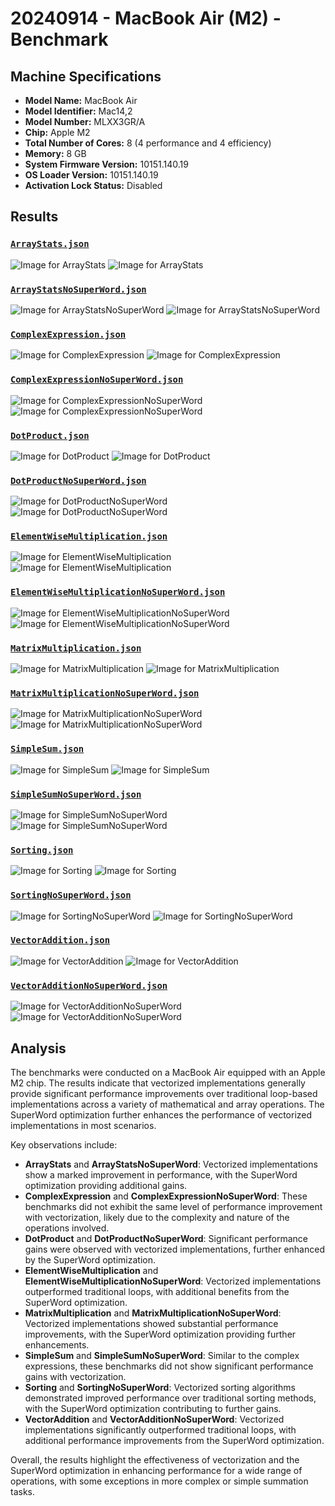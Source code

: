 # 20240914 - MacBook Air (M2) - Benchmark

## Machine Specifications

- **Model Name:** MacBook Air
- **Model Identifier:** Mac14,2
- **Model Number:** MLXX3GR/A
- **Chip:** Apple M2
- **Total Number of Cores:** 8 (4 performance and 4 efficiency)
- **Memory:** 8 GB
- **System Firmware Version:** 10151.140.19
- **OS Loader Version:** 10151.140.19
- **Activation Lock Status:** Disabled

## Results

### [`ArrayStats.json`](/ArrayStats.json)

![Image for ArrayStats](ArrayStats01.png)
![Image for ArrayStats](ArrayStats02.png)

### [`ArrayStatsNoSuperWord.json`](/ArrayStatsNoSuperWord.json)

![Image for ArrayStatsNoSuperWord](ArrayStatsNoSuperWord01.png)
![Image for ArrayStatsNoSuperWord](ArrayStatsNoSuperWord02.png)

### [`ComplexExpression.json`](/ComplexExpression.json)

![Image for ComplexExpression](ComplexExpression01.png)
![Image for ComplexExpression](ComplexExpression02.png)

### [`ComplexExpressionNoSuperWord.json`](/ComplexExpressionNoSuperWord.json)

![Image for ComplexExpressionNoSuperWord](ComplexExpressionNoSuperWord01.png)
![Image for ComplexExpressionNoSuperWord](ComplexExpressionNoSuperWord02.png)

### [`DotProduct.json`](/DotProduct.json)

![Image for DotProduct](DotProduct01.png)
![Image for DotProduct](DotProduct02.png)

### [`DotProductNoSuperWord.json`](/DotProductNoSuperWord.json)

![Image for DotProductNoSuperWord](DotProductNoSuperWord01.png)
![Image for DotProductNoSuperWord](DotProductNoSuperWord02.png)

### [`ElementWiseMultiplication.json`](/ElementWiseMultiplication.json)

![Image for ElementWiseMultiplication](ElementWiseMultiplication01.png)
![Image for ElementWiseMultiplication](ElementWiseMultiplication02.png)

### [`ElementWiseMultiplicationNoSuperWord.json`](/ElementWiseMultiplicationNoSuperWord.json)

![Image for ElementWiseMultiplicationNoSuperWord](ElementWiseMultiplicationNoSuperWord01.png)
![Image for ElementWiseMultiplicationNoSuperWord](ElementWiseMultiplicationNoSuperWord02.png)

### [`MatrixMultiplication.json`](/MatrixMultiplication.json)

![Image for MatrixMultiplication](MatrixMultiplication01.png)
![Image for MatrixMultiplication](MatrixMultiplication02.png)

### [`MatrixMultiplicationNoSuperWord.json`](/MatrixMultiplicationNoSuperWord.json)

![Image for MatrixMultiplicationNoSuperWord](MatrixMultiplicationNoSuperWord01.png)
![Image for MatrixMultiplicationNoSuperWord](MatrixMultiplicationNoSuperWord02.png)

### [`SimpleSum.json`](/SimpleSum.json)

![Image for SimpleSum](SimpleSum01.png)
![Image for SimpleSum](SimpleSum02.png)

### [`SimpleSumNoSuperWord.json`](/SimpleSumNoSuperWord.json)

![Image for SimpleSumNoSuperWord](SimpleSumNoSuperWord01.png)
![Image for SimpleSumNoSuperWord](SimpleSumNoSuperWord02.png)

### [`Sorting.json`](/Sorting.json)

![Image for Sorting](Sorting01.png)
![Image for Sorting](Sorting02.png)

### [`SortingNoSuperWord.json`](/SortingNoSuperWord.json)

![Image for SortingNoSuperWord](SortingNoSuperWord01.png)
![Image for SortingNoSuperWord](SortingNoSuperWord02.png)

### [`VectorAddition.json`](/VectorAddition.json)

![Image for VectorAddition](VectorAddition01.png)
![Image for VectorAddition](VectorAddition02.png)

### [`VectorAdditionNoSuperWord.json`](/VectorAdditionNoSuperWord.json)

![Image for VectorAdditionNoSuperWord](VectorAdditionNoSuperWord01.png)
![Image for VectorAdditionNoSuperWord](VectorAdditionNoSuperWord02.png)

## Analysis

The benchmarks were conducted on a MacBook Air equipped with an Apple M2 chip. The results indicate that vectorized implementations generally provide significant performance improvements over traditional loop-based implementations across a variety of mathematical and array operations. The SuperWord optimization further enhances the performance of vectorized implementations in most scenarios.

Key observations include:

- **ArrayStats** and **ArrayStatsNoSuperWord**: Vectorized implementations show a marked improvement in performance, with the SuperWord optimization providing additional gains.
- **ComplexExpression** and **ComplexExpressionNoSuperWord**: These benchmarks did not exhibit the same level of performance improvement with vectorization, likely due to the complexity and nature of the operations involved.
- **DotProduct** and **DotProductNoSuperWord**: Significant performance gains were observed with vectorized implementations, further enhanced by the SuperWord optimization.
- **ElementWiseMultiplication** and **ElementWiseMultiplicationNoSuperWord**: Vectorized implementations outperformed traditional loops, with additional benefits from the SuperWord optimization.
- **MatrixMultiplication** and **MatrixMultiplicationNoSuperWord**: Vectorized implementations showed substantial performance improvements, with the SuperWord optimization providing further enhancements.
- **SimpleSum** and **SimpleSumNoSuperWord**: Similar to the complex expressions, these benchmarks did not show significant performance gains with vectorization.
- **Sorting** and **SortingNoSuperWord**: Vectorized sorting algorithms demonstrated improved performance over traditional sorting methods, with the SuperWord optimization contributing to further gains.
- **VectorAddition** and **VectorAdditionNoSuperWord**: Vectorized implementations significantly outperformed traditional loops, with additional performance improvements from the SuperWord optimization.

Overall, the results highlight the effectiveness of vectorization and the SuperWord optimization in enhancing performance for a wide range of operations, with some exceptions in more complex or simple summation tasks.